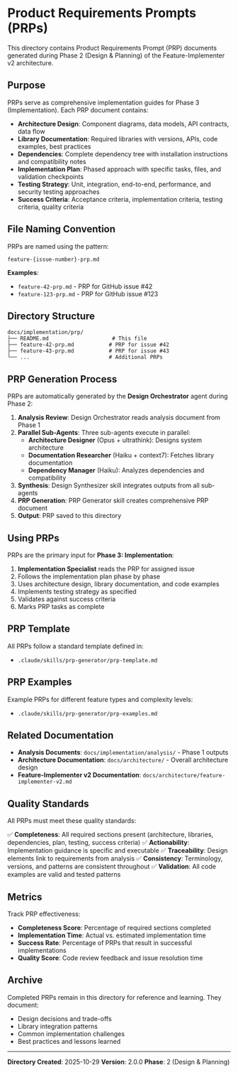 # Product Requirements Prompts (PRPs)

This directory contains Product Requirements Prompt (PRP) documents generated during Phase 2 (Design & Planning) of the Feature-Implementer v2 architecture.

## Purpose

PRPs serve as comprehensive implementation guides for Phase 3 (Implementation). Each PRP document contains:

- **Architecture Design**: Component diagrams, data models, API contracts, data flow
- **Library Documentation**: Required libraries with versions, APIs, code examples, best practices
- **Dependencies**: Complete dependency tree with installation instructions and compatibility notes
- **Implementation Plan**: Phased approach with specific tasks, files, and validation checkpoints
- **Testing Strategy**: Unit, integration, end-to-end, performance, and security testing approaches
- **Success Criteria**: Acceptance criteria, implementation criteria, testing criteria, quality criteria

## File Naming Convention

PRPs are named using the pattern:
```
feature-{issue-number}-prp.md
```

**Examples**:
- `feature-42-prp.md` - PRP for GitHub issue #42
- `feature-123-prp.md` - PRP for GitHub issue #123

## Directory Structure

```
docs/implementation/prp/
├── README.md                    # This file
├── feature-42-prp.md           # PRP for issue #42
├── feature-43-prp.md           # PRP for issue #43
└── ...                         # Additional PRPs
```

## PRP Generation Process

PRPs are automatically generated by the **Design Orchestrator** agent during Phase 2:

1. **Analysis Review**: Design Orchestrator reads analysis document from Phase 1
2. **Parallel Sub-Agents**: Three sub-agents execute in parallel:
   - **Architecture Designer** (Opus + ultrathink): Designs system architecture
   - **Documentation Researcher** (Haiku + context7): Fetches library documentation
   - **Dependency Manager** (Haiku): Analyzes dependencies and compatibility
3. **Synthesis**: Design Synthesizer skill integrates outputs from all sub-agents
4. **PRP Generation**: PRP Generator skill creates comprehensive PRP document
5. **Output**: PRP saved to this directory

## Using PRPs

PRPs are the primary input for **Phase 3: Implementation**:

1. **Implementation Specialist** reads the PRP for assigned issue
2. Follows the implementation plan phase by phase
3. Uses architecture design, library documentation, and code examples
4. Implements testing strategy as specified
5. Validates against success criteria
6. Marks PRP tasks as complete

## PRP Template

All PRPs follow a standard template defined in:
- `.claude/skills/prp-generator/prp-template.md`

## PRP Examples

Example PRPs for different feature types and complexity levels:
- `.claude/skills/prp-generator/prp-examples.md`

## Related Documentation

- **Analysis Documents**: `docs/implementation/analysis/` - Phase 1 outputs
- **Architecture Documentation**: `docs/architecture/` - Overall architecture design
- **Feature-Implementer v2 Documentation**: `docs/architecture/feature-implementer-v2.md`

## Quality Standards

All PRPs must meet these quality standards:

✅ **Completeness**: All required sections present (architecture, libraries, dependencies, plan, testing, success criteria)
✅ **Actionability**: Implementation guidance is specific and executable
✅ **Traceability**: Design elements link to requirements from analysis
✅ **Consistency**: Terminology, versions, and patterns are consistent throughout
✅ **Validation**: All code examples are valid and tested patterns

## Metrics

Track PRP effectiveness:

- **Completeness Score**: Percentage of required sections completed
- **Implementation Time**: Actual vs. estimated implementation time
- **Success Rate**: Percentage of PRPs that result in successful implementations
- **Quality Score**: Code review feedback and issue resolution time

## Archive

Completed PRPs remain in this directory for reference and learning. They document:
- Design decisions and trade-offs
- Library integration patterns
- Common implementation challenges
- Best practices and lessons learned

---

**Directory Created**: 2025-10-29
**Version**: 2.0.0
**Phase**: 2 (Design & Planning)
